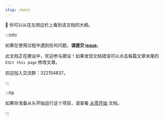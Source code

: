```yaml
---
slug: /main
---
```


👋 你可以从在左侧边栏上看到该文档的大纲。


:::info

如果在使用过程中遇到任何问题，**请提交 [issue](https://github.com/Soulter/AstrBot/issues)**。

此文档正在建设中，欢迎参与建设！如果发现文档错误可以点击每篇文章末尾的 `Edit this page` 修改文章。

欢迎加入交流群：322154837。

:::

:::tip

如果你准备从头开始运行这个项目，请查看 [从零开始](/docs/get-started/zero) 文档。

:::
